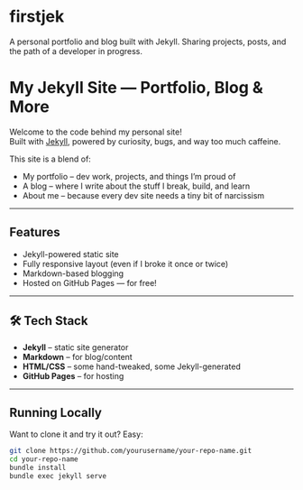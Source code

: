 # firstjek
A personal portfolio and blog built with Jekyll. Sharing projects, posts, and the path of a developer in progress.


#  My Jekyll Site — Portfolio, Blog & More

Welcome to the code behind my personal site!  
Built with [Jekyll](https://jekyllrb.com/), powered by curiosity, bugs, and way too much caffeine.

This site is a blend of:
-  My portfolio – dev work, projects, and things I’m proud of
-  A blog – where I write about the stuff I break, build, and learn
-  About me – because every dev site needs a tiny bit of narcissism

---

##  Features

- Jekyll-powered static site
- Fully responsive layout (even if I broke it once or twice)
- Markdown-based blogging
- Hosted on GitHub Pages — for free!

---

## 🛠 Tech Stack

- **Jekyll** – static site generator
- **Markdown** – for blog/content
- **HTML/CSS** – some hand-tweaked, some Jekyll-generated
- **GitHub Pages** – for hosting

---

##  Running Locally

Want to clone it and try it out? Easy:

```bash
git clone https://github.com/yourusername/your-repo-name.git
cd your-repo-name
bundle install
bundle exec jekyll serve
